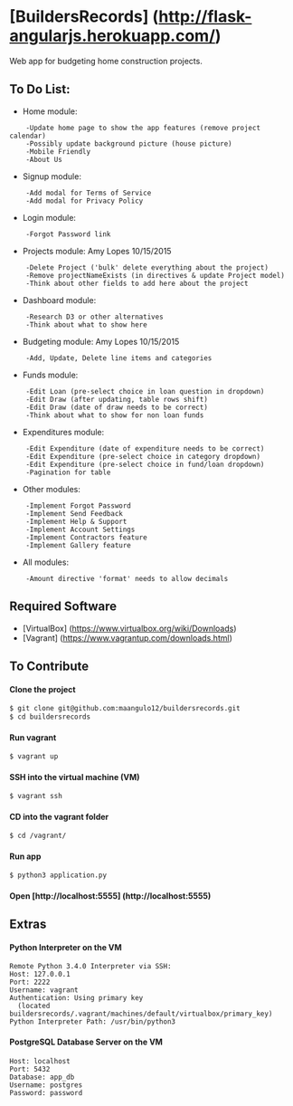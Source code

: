 # [BuildersRecords] (http://flask-angularjs.herokuapp.com/)

Web app for budgeting home construction projects.

## To Do List:

+ Home module:
```
    -Update home page to show the app features (remove project calendar)
    -Possibly update background picture (house picture)
    -Mobile Friendly
    -About Us
```

+ Signup module:
```
    -Add modal for Terms of Service
    -Add modal for Privacy Policy
```

+ Login module:
```
    -Forgot Password link
```

+ Projects module: Amy Lopes 10/15/2015
```
    -Delete Project ('bulk' delete everything about the project)
    -Remove projectNameExists (in directives & update Project model)
    -Think about other fields to add here about the project
```

+ Dashboard module:
```
    -Research D3 or other alternatives
    -Think about what to show here
```

+ Budgeting module: Amy Lopes 10/15/2015
```
    -Add, Update, Delete line items and categories
```

+ Funds module:
```
    -Edit Loan (pre-select choice in loan question in dropdown)
    -Edit Draw (after updating, table rows shift)
    -Edit Draw (date of draw needs to be correct)
    -Think about what to show for non loan funds
```

+ Expenditures module:
```
    -Edit Expenditure (date of expenditure needs to be correct)
    -Edit Expenditure (pre-select choice in category dropdown)
    -Edit Expenditure (pre-select choice in fund/loan dropdown)
    -Pagination for table
```

+ Other modules:
```
    -Implement Forgot Password
    -Implement Send Feedback
    -Implement Help & Support
    -Implement Account Settings
    -Implement Contractors feature
    -Implement Gallery feature
```

+ All modules:
```
    -Amount directive 'format' needs to allow decimals
```

## Required Software

+ [VirtualBox] (https://www.virtualbox.org/wiki/Downloads)
+ [Vagrant] (https://www.vagrantup.com/downloads.html)

## To Contribute

#### Clone the project
>
```bash
$ git clone git@github.com:maangulo12/buildersrecords.git
$ cd buildersrecords
```

#### Run vagrant
>
```bash
$ vagrant up    
```

#### SSH into the virtual machine (VM)
>
```bash
$ vagrant ssh
```

#### CD into the vagrant folder
>
```bash
$ cd /vagrant/
```

#### Run app
>
```bash
$ python3 application.py    
```

#### Open [http://localhost:5555] (http://localhost:5555)

## Extras

#### Python Interpreter on the VM
```
Remote Python 3.4.0 Interpreter via SSH:
Host: 127.0.0.1
Port: 2222
Username: vagrant
Authentication: Using primary key
  (located buildersrecords/.vagrant/machines/default/virtualbox/primary_key)
Python Interpreter Path: /usr/bin/python3
```

#### PostgreSQL Database Server on the VM
```
Host: localhost
Port: 5432
Database: app_db
Username: postgres
Password: password
```
